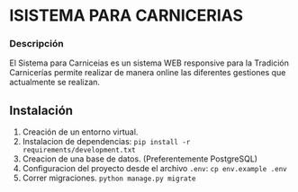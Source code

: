 lSISTEMA PARA CARNICERIAS
==================


### Descripción

El Sistema para Carniceias es un sistema WEB responsive para la Tradición Carnicerías
permite realizar de manera online las diferentes gestiones que actualmente se realizan.


## Instalación

1. Creación de un entorno virtual.
2. Instalacion de dependencias: `pip install -r requirements/development.txt`
3. Creacion de una base de datos. (Preferentemente PostgreSQL)
4. Configuracion del proyecto desde el archivo `.env`: `cp env.example .env`
5. Correr migraciones. `python manage.py migrate`